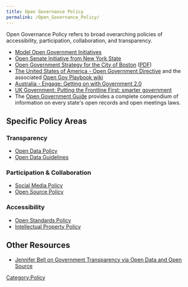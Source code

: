 ```yaml
---
title: Open Governance Policy
permalink: /Open_Governance_Policy/
---
```


Open Governance Policy refers to broad overarching policies of accessibility, participation, collaboration, and transparency.

-   [Model Open Government Initiatives](http://opengovernmentinitiative.org/)
-   [Open Senate Initiative from New York State](http://globehoppin.com/2010/10/13/open-senate-overview/)
-   [Open Government Strategy for the City of Boston](http://www.scribd.com/doc/43830342/Open-Government-Strategy-for-the-City-of-Boston) ([PDF](http://web.mit.edu/rgoodspe/www/Boston_OpenGov_Strategy-RGoodspeed.pdf))
-   [The United States of America - Open Government Directive](http://www.whitehouse.gov/open/documents/open-government-directive) and the associated [Open Gov Playbook wiki](https://opengovdirective.pbworks.com/)
-   [Australia - Engage: Getting on with Government 2.0](http://www.finance.gov.au/publications/gov20taskforcereport/index.html)
-   [UK Government: Putting the Frontline First: smarter government](http://www.hmg.gov.uk/media/52788/smarter-government-final.pdf)
-   The [Open Government Guide](http://www.rcfp.org/ogg/) provides a complete compendium of information on every state's open records and open meetings laws.

Specific Policy Areas
---------------------

### Transparency

-   [Open Data Policy](/Open_Data_Policy "wikilink")
-   [Open Data Guidelines](/Open_Data_Guidelines "wikilink")

### Participation & Collaboration

-   [Social Media Policy](/Social_Media_Policy "wikilink")
-   [Open Source Policy](/Open_Source_Policy "wikilink")

### Accessibility

-   [Open Standards Policy](/Open_Standards_Policy "wikilink")
-   [Intellectual Property Policy](/Intellectual_Property_Policy "wikilink")

Other Resources
---------------

-   [Jennifer Bell on Government Transparency via Open Data and Open Source](http://www.osbr.ca/ojs/index.php/osbr/article/view/829/802)

[Category:Policy](/Category:Policy "wikilink")
